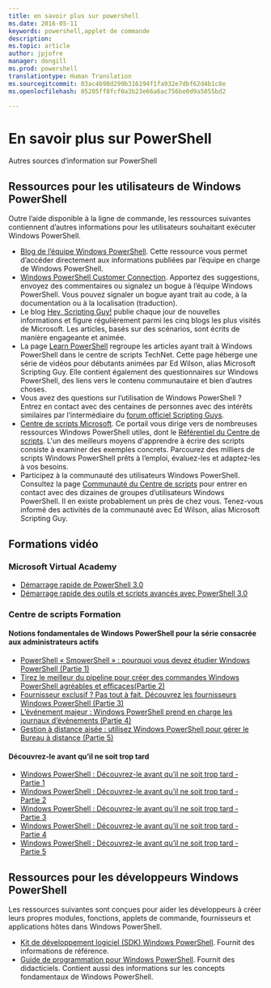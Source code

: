 ```yaml
---
title: en savoir plus sur powershell
ms.date: 2016-05-11
keywords: powershell,applet de commande
description: 
ms.topic: article
author: jpjofre
manager: dongill
ms.prod: powershell
translationtype: Human Translation
ms.sourcegitcommit: 03ac4b90d299b316194f1fa932e7dbf62d4b1c8e
ms.openlocfilehash: 05205ff8fcf0a3b23e66a6ac756be0d9a5055bd2

---
```


#  En savoir plus sur PowerShell

Autres sources d’information sur PowerShell  

## Ressources pour les utilisateurs de Windows PowerShell

Outre l’aide disponible à la ligne de commande, les ressources suivantes contiennent d’autres informations pour les utilisateurs souhaitant exécuter Windows PowerShell.

-   [Blog de l’équipe Windows PowerShell](http://blogs.msdn.com/b/powershell/). Cette ressource vous permet d’accéder directement aux informations publiées par l’équipe en charge de Windows PowerShell.
-   [Windows PowerShell Customer Connection](http://Connect.Microsoft.com/PowerShell). Apportez des suggestions, envoyez des commentaires ou signalez un bogue à l’équipe Windows PowerShell. Vous pouvez signaler un bogue ayant trait au code, à la documentation ou à la localisation (traduction).
-   Le blog [Hey, Scripting Guy!](http://www.scriptingguys.com/blog) publie chaque jour de nouvelles informations et figure régulièrement parmi les cinq blogs les plus visités de Microsoft. Les articles, basés sur des scénarios, sont écrits de manière engageante et animée.
-   La page [Learn PowerShell](http://www.scriptingguys.com/learnpowershell) regroupe les articles ayant trait à Windows PowerShell dans le centre de scripts TechNet. Cette page héberge une série de vidéos pour débutants animées par Ed Wilson, alias Microsoft Scripting Guy. Elle contient également des questionnaires sur Windows PowerShell, des liens vers le contenu communautaire et bien d’autres choses.
-   Vous avez des questions sur l’utilisation de Windows PowerShell ? Entrez en contact avec des centaines de personnes avec des intérêts similaires par l’intermédiaire du [forum officiel Scripting Guys](http://social.technet.microsoft.com/forums/itcg/threads/).
-   [Centre de scripts Microsoft](https://technet.microsoft.com/scriptcenter). Ce portail vous dirige vers de nombreuses ressources Windows PowerShell utiles, dont le [Référentiel du Centre de scripts](http://gallery.technet.microsoft.com/scriptcenter/). L'un des meilleurs moyens d'apprendre à écrire des scripts consiste à examiner des exemples concrets. Parcourez des milliers de scripts Windows PowerShell prêts à l’emploi, évaluez-les et adaptez-les à vos besoins.
-   Participez à la communauté des utilisateurs Windows PowerShell. Consultez la page [Communauté du Centre de scripts](https://technet.microsoft.com/scriptcenter/hh182567.aspx) pour entrer en contact avec des dizaines de groupes d’utilisateurs Windows PowerShell. Il en existe probablement un près de chez vous. Tenez-vous informé des activités de la communauté avec Ed Wilson, alias Microsoft Scripting Guy.

## Formations vidéo

###  Microsoft Virtual Academy
-  [Démarrage rapide de PowerShell 3.0](https://mva.microsoft.com/en-US/training-courses/getting-started-with-powershell-30-jump-start-8276)
-  [Démarrage rapide des outils et scripts avancés avec PowerShell 3.0](https://mva.microsoft.com/en-US/training-courses/advanced-tools-scripting-with-powershell-30-jump-start-8231)

###  Centre de scripts Formation
####  Notions fondamentales de Windows PowerShell pour la série consacrée aux administrateurs actifs
-  [PowerShell « SmowerShell » : pourquoi vous devez étudier Windows PowerShell &#40;Partie 1&#41;](http://dlbmodigital.microsoft.com/webcasts/wmv/23976_Dnl_L.wmv)
-  [Tirez le meilleur du pipeline pour créer des commandes Windows PowerShell agréables et efficaces&#40;Partie 2&#41;](http://dlbmodigital.microsoft.com/webcasts/wmv/23977_Dnl_L.wmv)
-  [Fournisseur exclusif ? Pas tout à fait. Découvrez les fournisseurs Windows PowerShell &#40;Partie 3&#41;](http://dlbmodigital.microsoft.com/webcasts/wmv/23978_Dnl_L.wmv)
-  [L’événement majeur : Windows PowerShell prend en charge les journaux d’événements &#40;Partie 4&#41;](http://dlbmodigital.microsoft.com/webcasts/wmv/23979_Dnl_L.wmv)
-  [Gestion à distance aisée : utilisez Windows PowerShell pour gérer le Bureau à distance &#40;Partie 5&#41;](http://dlbmodigital.microsoft.com/webcasts/wmv/23980_Dnl_L.wmv)

#### Découvrez-le avant qu’il ne soit trop tard
-  [Windows PowerShell : Découvrez-le avant qu’il ne soit trop tard - Partie 1](http://dlbmodigital.microsoft.com/webcasts/wmv/1032481530_Dnl_L.wmv)
-  [Windows PowerShell : Découvrez-le avant qu’il ne soit trop tard - Partie 2](http://dlbmodigital.microsoft.com/webcasts/wmv/1032481542_Dnl_L.wmv)
-  [Windows PowerShell : Découvrez-le avant qu’il ne soit trop tard - Partie 3](http://dlbmodigital.microsoft.com/webcasts/wmv/1032481548_Dnl_L.wmv)
-  [Windows PowerShell : Découvrez-le avant qu’il ne soit trop tard - Partie 4](http://dlbmodigital.microsoft.com/webcasts/wmv/1032481552_Dnl_L.wmv)
-  [Windows PowerShell : Découvrez-le avant qu’il ne soit trop tard - Partie 5](http://dlbmodigital.microsoft.com/webcasts/wmv/1032481554_Dnl_L.wmv)

## Ressources pour les développeurs Windows PowerShell

Les ressources suivantes sont conçues pour aider les développeurs à créer leurs propres modules, fonctions, applets de commande, fournisseurs et applications hôtes dans Windows PowerShell.

-   [Kit de développement logiciel (SDK) Windows PowerShell](http://go.microsoft.com/fwlink/p/?LinkID=89595). Fournit des informations de référence.
-   [Guide de programmation pour Windows PowerShell](http://go.microsoft.com/fwlink/p/?LinkID=89596). Fournit des didacticiels. Contient aussi des informations sur les concepts fondamentaux de Windows PowerShell.




<!--HONumber=Aug16_HO3-->


